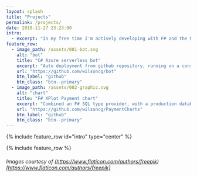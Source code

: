 ```yaml
---
layout: splash
title: "Projects"
permalink: /projects/
date: 2018-11-27 23:23:00
intro: 
  - excerpt: "In my free time I'm actively developing with F# and the Microsoft Azure cloud platform. I'm developing a bot which runs as a serverless function and uses language understanding (LUIS) as a means to enhance my knowledge in this area."
feature_row:
  - image_path: /assets/001-bot.svg
    alt: "bot"
    title: "C# Azure serverless bot"
    excerpt: "Auto deployment from github repository, running on a consumption model as an Azure function. Integrated with the Microsoft LUIS service to provide responses based on language understanding."
    url: "https://github.com/wilsoncg/bot"
    btn_label: "github"
    btn_class: "btn--primary"
  - image_path: /assets/002-graphic.svg
    alt: "chart"
    title: "F# XPlot Payment chart"
    excerpt: "Combined an F# SQL type provider, with a production database snapshot and Xplot/ploty javascript library to create an interactive web dashboard displaying payment transactions over the last 6 months."
    url: "https://github.com/wilsoncg/PaymentCharts"
    btn_label: "github"
    btn_class: "btn--primary"
---
```


{% include feature_row id="intro" type="center" %}

{% include feature_row %}

###### Images courtesy of (https://www.flaticon.com/authors/freepik)[https://www.flaticon.com/authors/freepik]